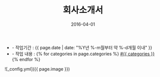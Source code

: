 ﻿---
layout: post
title: "회사소개서"
date: 2016-04-01
categories:
  - PPT
  - Design
image: https://kjuhee0712.github.io/images/pages/20160401_bp_ppt_02.jpg
image-sm: https://kjuhee0712.github.io/images/thumbs/20160401_bp_ppt_02.jpg
---

<ul class="inform">
	<li class="preview__date" itemprop="datePublished" datetime="{{ page.date | date_to_xmlschema }}">- 작업기간 : {{ page.date | date: "%Y년 %-m월부터 약 %-d개월 이내" }}</li>
	<li class="preview__catetory" itemprop="catetory">- 작업 내용 :
		{% for categories in page.categories %}
           <a href="/category/{{ categories }}/">#{{ categories }}</a>     
      	{% endfor %}</li>
</ul>

![_config.yml]({{ page.image }})


